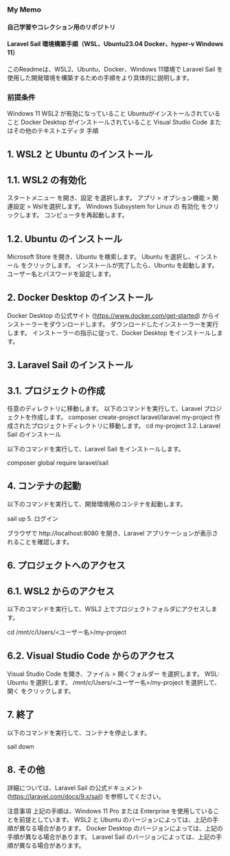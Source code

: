 

### My Memo

#### 自己学習やコレクション用のリポジトリ


#### Laravel Sail 環境構築手順（WSL、Ubuntu23.04 Docker、hyper-v Windows 11）
このReadmeは、WSL2、Ubuntu、Docker、Windows 11環境で Laravel Sail を使用した開発環境を構築するための手順をより具体的に説明します。

### 前提条件
Windows 11 
WSL2 が有効になっていること
Ubuntuがインストールされていること
Docker Desktop がインストールされていること
Visual Studio Code またはその他のテキストエディタ
手順
## 1. WSL2 と Ubuntu のインストール



## 1.1. WSL2 の有効化

スタートメニュー を開き、設定 を選択します。
アプリ > オプション機能 > 関連設定 > Wslを選択します。
Windows Subsystem for Linux の 有効化 をクリックします。
コンピュータを再起動します。
## 1.2. Ubuntu のインストール

Microsoft Store を開き、Ubuntu を検索します。
Ubuntu を選択し、インストール をクリックします。
インストールが完了したら、Ubuntu を起動します。
ユーザー名とパスワードを設定します。
## 2. Docker Desktop のインストール

Docker Desktop の公式サイト (https://www.docker.com/get-started) からインストーラーをダウンロードします。
ダウンロードしたインストーラーを実行します。
インストーラーの指示に従って、Docker Desktop をインストールします。

## 3. Laravel Sail のインストール

## 3.1. プロジェクトの作成

任意のディレクトリに移動します。
以下のコマンドを実行して、Laravel プロジェクトを作成します。
composer create-project laravel/laravel my-project
作成されたプロジェクトディレクトリに移動します。
cd my-project
3.2. Laravel Sail のインストール

以下のコマンドを実行して、Laravel Sail をインストールします。

composer global require laravel/sail
## 4. コンテナの起動

以下のコマンドを実行して、開発環境用のコンテナを起動します。

sail up
5. ログイン

ブラウザで http://localhost:8080 を開き、Laravel アプリケーションが表示されることを確認します。

## 6. プロジェクトへのアクセス

## 6.1. WSL2 からのアクセス

以下のコマンドを実行して、WSL2 上でプロジェクトフォルダにアクセスします。

cd /mnt/c/Users/<ユーザー名>/my-project
## 6.2. Visual Studio Code からのアクセス

Visual Studio Code を開き、ファイル > 開くフォルダー を選択します。
WSL: Ubuntu を選択します。
/mnt/c/Users/<ユーザー名>/my-project を選択して、開く をクリックします。
## 7. 終了

以下のコマンドを実行して、コンテナを停止します。

sail down
## 8. その他

詳細については、Laravel Sail の公式ドキュメント (https://laravel.com/docs/9.x/sail) を参照してください。

注意事項
上記の手順は、Windows 11 Pro または Enterprise を使用していることを前提としています。
WSL2 と Ubuntu のバージョンによっては、上記の手順が異なる場合があります。
Docker Desktop のバージョンによっては、上記の手順が異なる場合があります。
Laravel Sail のバージョンによっては、上記の手順が異なる場合があります。
